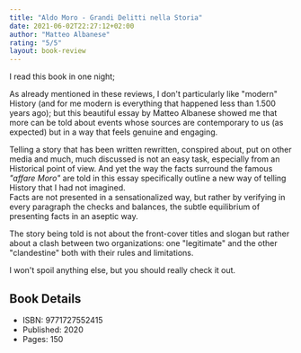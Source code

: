 ```yaml
---
title: "Aldo Moro - Grandi Delitti nella Storia"
date: 2021-06-02T22:27:12+02:00
author: "Matteo Albanese"
rating: "5/5"
layout: book-review
---
```


I read this book in one night;  

As already mentioned in these reviews, I don't particularly like "modern"
History (and for me modern is everything that happened less than 1.500 years
ago); but this beautiful essay by Matteo Albanese showed me that more can be
told about events whose sources are contemporary to us (as expected) but in
a way that feels genuine and engaging.

Telling a story that has been written rewritten, conspired about, put on other
media and much, much discussed is not an easy task, especially from an
Historical point of view. And yet the way the facts surround the famous
*"affare Moro"* are told in this essay specifically outline a new way of
telling History that I had not imagined.  
Facts are not presented in a sensationalized way, but rather by verifying in
every paragraph the checks and balances, the subtle equilibrium of presenting
facts in an aseptic way.

The story being told is not about the front-cover titles and slogan but rather
about a clash between two organizations: one "legitimate" and the other
"clandestine" both with their rules and limitations.

I won't spoil anything else, but you should really check it out.

## Book Details
- ISBN: 9771727552415
- Published: 2020
- Pages: 150
